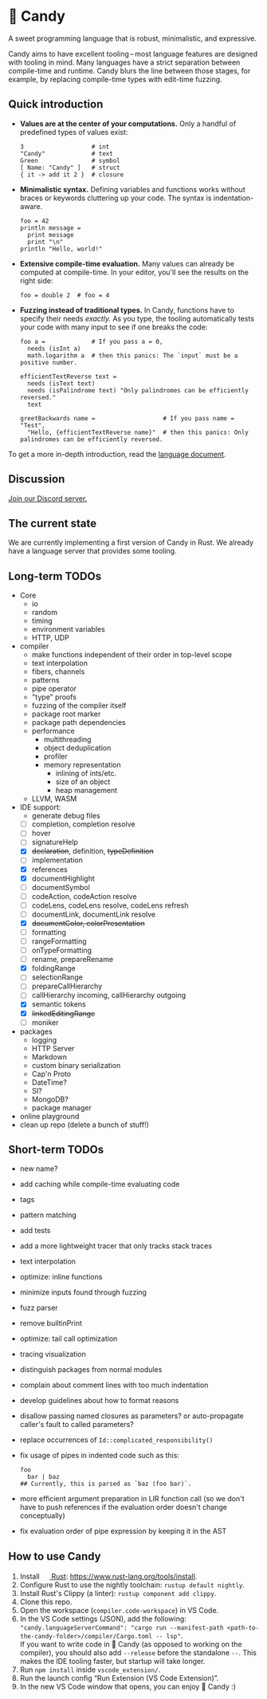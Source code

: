 # 🍭 Candy

A sweet programming language that is robust, minimalistic, and expressive.

Candy aims to have excellent tooling – most language features are designed with tooling in mind.
Many languages have a strict separation between compile-time and runtime.
Candy blurs the line between those stages, for example, by replacing compile-time types with edit-time fuzzing.

## Quick introduction

- **Values are at the center of your computations.**
  Only a handful of predefined types of values exist:

  ```candy
  3                   # int
  "Candy"             # text
  Green               # symbol
  [ Name: "Candy" ]   # struct
  { it -> add it 2 }  # closure
  ```

- **Minimalistic syntax.**
  Defining variables and functions works without braces or keywords cluttering up your code.
  The syntax is indentation-aware.

  ```candy
  foo = 42
  println message =
    print message
    print "\n"
  println "Hello, world!"
  ```

- **Extensive compile-time evaluation.**
  Many values can already be computed at compile-time.
  In your editor, you'll see the results on the right side:

  ```candy
  foo = double 2  # foo = 4
  ```

- **Fuzzing instead of traditional types.**
  In Candy, functions have to specify their needs _exactly._
  As you type, the tooling automatically tests your code with many input to see if one breaks the code:

  ```candy
  foo a =             # If you pass a = 0,
    needs (isInt a)
    math.logarithm a  # then this panics: The `input` must be a positive number.

  efficientTextReverse text =
    needs (isText text)
    needs (isPalindrome text) "Only palindromes can be efficiently reversed."
    text

  greetBackwards name =                   # If you pass name = "Test",
    "Hello, {efficientTextReverse name}"  # then this panics: Only palindromes can be efficiently reversed.
  ```

To get a more in-depth introduction, read the [language document](language.md).

## Discussion

[Join our Discord server.](https://discord.gg/5Vr4eAJ7gU)

## The current state

We are currently implementing a first version of Candy in Rust.
We already have a language server that provides some tooling.

## Long-term TODOs

- Core
  - io
  - random
  - timing
  - environment variables
  - HTTP, UDP
- compiler
  - make functions independent of their order in top-level scope
  - text interpolation
  - fibers, channels
  - patterns
  - pipe operator
  - "type" proofs
  - fuzzing of the compiler itself
  - package root marker
  - package path dependencies
  - performance
    - multithreading
    - object deduplication
    - profiler
    - memory representation
      - inlining of ints/etc.
      - size of an object
      - heap management
  - LLVM, WASM
- IDE support:
  - generate debug files
  - [ ] completion, completion resolve
  - [ ] hover
  - [ ] signatureHelp
  - [x] ~~declaration~~, definition, ~~typeDefinition~~
  - [ ] implementation
  - [x] references
  - [x] documentHighlight
  - [ ] documentSymbol
  - [ ] codeAction, codeAction resolve
  - [ ] codeLens, codeLens resolve, codeLens refresh
  - [ ] documentLink, documentLink resolve
  - [x] ~~documentColor, colorPresentation~~
  - [ ] formatting
  - [ ] rangeFormatting
  - [ ] onTypeFormatting
  - [ ] rename, prepareRename
  - [x] foldingRange
  - [ ] selectionRange
  - [ ] prepareCallHierarchy
  - [ ] callHierarchy incoming, callHierarchy outgoing
  - [x] semantic tokens
  - [x] ~~linkedEditingRange~~
  - [ ] moniker
- packages
  - logging
  - HTTP Server
  - Markdown
  - custom binary serialization
  - Cap'n Proto
  - DateTime?
  - SI?
  - MongoDB?
  - package manager
- online playground
- clean up repo (delete a bunch of stuff!)

## Short-term TODOs

- new name?
- add caching while compile-time evaluating code
- tags
- pattern matching
- add tests
- add a more lightweight tracer that only tracks stack traces
- text interpolation
- optimize: inline functions
- minimize inputs found through fuzzing
- fuzz parser
- remove builtinPrint
- optimize: tail call optimization
- tracing visualization
- distinguish packages from normal modules
- complain about comment lines with too much indentation
- develop guidelines about how to format reasons
- disallow passing named closures as parameters? or auto-propagate caller's fault to called parameters?
- replace occurrences of `Id::complicated_responsibility()`
- fix usage of pipes in indented code such as this:

  ```candy
  foo
    bar | baz
  ## Currently, this is parsed as `baz (foo bar)`.
  ```

- more efficient argument preparation in LIR function call (so we don't have to push references if the evaluation order doesn't change conceptually)
- fix evaluation order of pipe expression by keeping it in the AST

## How to use Candy

1. Install [<img height="16" src="https://rust-lang.org/static/images/favicon.svg"> Rust](https://rust-lang.org): https://www.rust-lang.org/tools/install.
2. Configure Rust to use the nightly toolchain: `rustup default nightly`.
3. Install Rust's Clippy (a linter): `rustup component add clippy`.
4. Clone this repo.
5. Open the workspace (`compiler.code-workspace`) in VS Code.
6. In the VS Code settings (JSON), add the following: `"candy.languageServerCommand": "cargo run --manifest-path <path-to-the-candy-folder>/compiler/Cargo.toml -- lsp"`.  
   If you want to write code in 🍭 Candy (as opposed to working on the compiler), you should also add `--release` before the standalone `--`.
   This makes the IDE tooling faster, but startup will take longer.
7. Run `npm install` inside `vscode_extension/`.
8. Run the launch config “Run Extension (VS Code Extension)”.
9. In the new VS Code window that opens, you can enjoy 🍭 Candy :)
